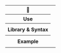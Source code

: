 
<table>
	<tr>
		<th> 🔸  </th>
		<th> </th>
	</tr>
	<tr>
		<th> Use </th>
		<td>  </td>
	</tr>
	<tr>
		<th> Library & Syntax </th>
		<td> 

```c

``` 
</td>
		</tr>
		<tr>
		<th> Example </th>
		<td>

```c

```
</td>
		</tr>
</table>
